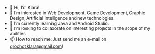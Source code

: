 - 👋 Hi, I’m Klara!
- 👀 I’m interested in Web Development, Game Development, Graphic Design, Artificial Intelligence and new technologies.
- 🌱 I’m currently learning Java and Android Studio.
- 💞️ I’m looking to collaborate on interesting projects in the scope of my abilities.
- 📫 How to reach me: Just send me an e-mail on grochot.klara@gmail.com!
